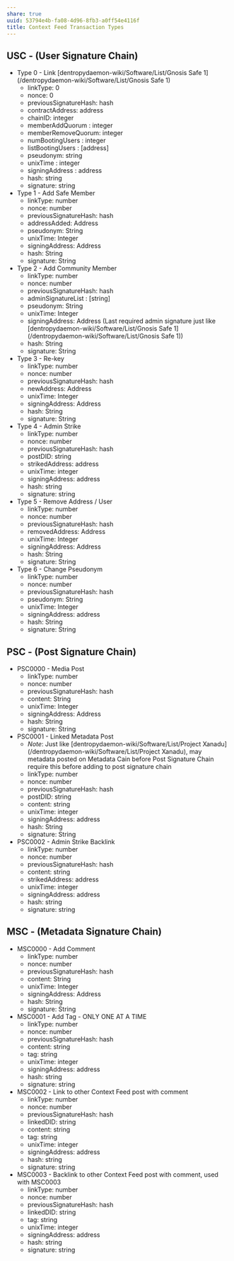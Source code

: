 ```yaml
---
share: true
uuid: 53794e4b-fa08-4d96-8fb3-a0ff54e4116f
title: Context Feed Transaction Types
---
```

## USC - (User Signature Chain)

* Type 0 - Link [dentropydaemon-wiki/Software/List/Gnosis Safe 1](/dentropydaemon-wiki/Software/List/Gnosis Safe 1)
	* linkType: 0
	* nonce: 0
	* previousSignatureHash: hash
	* contractAddress: address
	* chainID: integer
	* memberAddQuorum : integer
	* memberRemoveQuorum: integer
	* numBootingUsers : integer
	* listBootingUsers : [address]
	* pseudonym: string
	* unixTime : integer
	* signingAddress : address
	* hash: string
	* signature: string
* Type 1 - Add Safe Member
	* linkType: number
	* nonce: number
	* previousSignatureHash: hash
	* addressAdded: Address
	* pseudonym: String
	* unixTime: Integer
	* signingAddress: Address
	* hash: String
	* signature: String
* Type 2 - Add Community Member
	* linkType: number
	* nonce: number
	* previousSignatureHash: hash
	* adminSignatureList : [string]
	* pseudonym: String
	* unixTime: Integer
	* signingAddress: Address (Last required admin signature just like [dentropydaemon-wiki/Software/List/Gnosis Safe 1](/dentropydaemon-wiki/Software/List/Gnosis Safe 1))
	* hash: String
	* signature: String
* Type 3 - Re-key
	* linkType: number
	* nonce: number
	* previousSignatureHash: hash
	* newAddress: Address
	* unixTime: Integer
	* signingAddress: Address
	* hash: String
	* signature: String
* Type 4 - Admin Strike
	* linkType: number
	* nonce: number
	* previousSignatureHash: hash
	* postDID: string
	* strikedAddress: address
	* unixTime: integer
	* signingAddress: address
	* hash: string
	* signature: string
* Type 5 - Remove Address / User
	* linkType: number
	* nonce: number
	* previousSignatureHash: hash
	* removedAddress: Address
	* unixTime: Integer
	* signingAddress: Address
	* hash: String
	* signature: String
* Type 6 - Change Pseudonym
	* linkType: number
	* nonce: number
	* previousSignatureHash: hash
	* pseudonym: String
	* unixTime: Integer
	* signingAddress: address
	* hash: String
	* signature: String

## PSC - (Post Signature Chain)

* PSC0000 - Media Post
	* linkType: number
	* nonce: number
	* previousSignatureHash: hash
	* content: String
	* unixTime: Integer
	* signingAddress: Address
	* hash: String
	* signature: String
* PSC0001 - Linked Metadata Post
	* *Note*: Just like  [dentropydaemon-wiki/Software/List/Project Xanadu](/dentropydaemon-wiki/Software/List/Project Xanadu), may metadata posted on Metadata Cain before Post Signature Chain require this before adding to post signature chain
	* linkType: number
	* nonce: number
	* previousSignatureHash: hash
	* postDID: string
	* content: string
	* unixTime: integer
	* signingAddress: address
	* hash: String
	* signature: String
* PSC0002 - Admin Strike Backlink
	* linkType: number
	* nonce: number
	* previousSignatureHash: hash
	* content: string
	* strikedAddress: address
	* unixTime: integer
	* signingAddress: address
	* hash: string
	* signature: string

## MSC - (Metadata Signature Chain)

* MSC0000 - Add Comment
	* linkType: number
	* nonce: number
	* previousSignatureHash: hash
	* content: String
	* unixTime: Integer
	* signingAddress: Address
	* hash: String
	* signature: String
* MSC0001 - Add Tag - ONLY ONE AT A TIME
	* linkType: number
	* nonce: number
	* previousSignatureHash: hash
	* content: string
	* tag: string
	* unixTime: integer
	* signingAddress: address
	* hash: string
	* signature: string
* MSC0002 - Link to other Context Feed post with comment
	* linkType: number
	* nonce: number
	* previousSignatureHash: hash
	* linkedDID: string
	* content: string
	* tag: string
	* unixTime: integer
	* signingAddress: address
	* hash: string
	* signature: string
* MSC0003 - Backlink to other Context Feed post with comment, used with MSC0003
	* linkType: number
	* nonce: number
	* previousSignatureHash: hash
	* linkedDID: string
	* tag: string
	* unixTime: integer
	* signingAddress: address
	* hash: string
	* signature: string